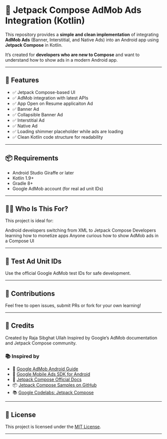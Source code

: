 # 📱 Jetpack Compose AdMob Ads Integration (Kotlin)

This repository provides a **simple and clean implementation** of integrating **AdMob Ads** (Banner, Interstitial, and Native Ads) into an Android app using **Jetpack Compose** in Kotlin.

It’s created for **developers who are new to Compose** and want to understand how to show ads in a modern Android app.

---

## 🚀 Features

- ✅ Jetpack Compose-based UI
- ✅ AdMob integration with latest APIs
- ✅ App Open on Resume applicaiton Ad
- ✅ Banner Ad
- ✅ Collapsible Banner Ad
- ✅ Interstitial Ad
- ✅ Native Ad 
- ✅ Loading shimmer placeholder while ads are loading
- ✅ Clean Kotlin code structure for readability

---

## 📦 Requirements

- Android Studio Giraffe or later
- Kotlin 1.9+
- Gradle 8+
- Google AdMob account (for real ad unit IDs)

---

## 👨‍💻 Who Is This For?

This project is ideal for:

Android developers switching from XML to Jetpack Compose
Developers learning how to monetize apps
Anyone curious how to show AdMob ads in a Compose UI

---

## 🧪 Test Ad Unit IDs

Use the official Google AdMob test IDs for safe development.

---

## 🙌 Contributions

Feel free to open issues, submit PRs or fork for your own learning!

---

## 🤝 Credits

Created by Raja Sibghat Ullah
Inspired by Google’s AdMob documentation and Jetpack Compose community.

### 📚 Inspired by

- 📘 [Google AdMob Android Guide](https://developers.google.com/admob/android/quick-start)
- 🧰 [Google Mobile Ads SDK for Android](https://developers.google.com/admob/android/sdk)
- 🎨 [Jetpack Compose Official Docs](https://developer.android.com/jetpack/compose/documentation)
- 📦 [Jetpack Compose Samples on GitHub](https://github.com/android/compose-samples)
- 📚 [Google Codelabs: Jetpack Compose](https://developer.android.com/codelabs/jetpack-compose-basics)

---

## 📝 License

This project is licensed under the [MIT License](LICENSE).

---
